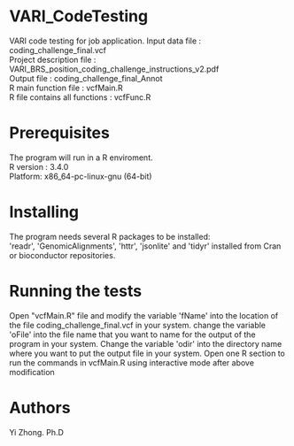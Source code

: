 # VARI_CodeTesting  
VARI  code testing for job application.	
Input data file : coding_challenge_final.vcf	  
Project description file : VARI_BRS_position_coding_challenge_instructions_v2.pdf    
Output file : coding_challenge_final_Annot    
R main function file : vcfMain.R    
R file contains all functions : vcfFunc.R   
# Prerequisites 
The program will run in a R enviroment.   
R version : 3.4.0   
Platform: x86_64-pc-linux-gnu (64-bit)   

# Installing    
The program needs several R packages to be installed:    
'readr', 'GenomicAlignments', 'httr', 'jsonlite' and 'tidyr' installed from 
Cran or bioconductor repositories.

# Running the tests
Open "vcfMain.R" file and modify the variable 'fName' into the location of the file coding_challenge_final.vcf in your system.
change the variable 'oFile' into the file name that you want to name for the output of the program in your system.
Change the variable 'odir' into the directory name where you want to put the output file in your system.
Open one R section to run the commands in vcfMain.R using interactive mode after above modification

# Authors
Yi Zhong. Ph.D
